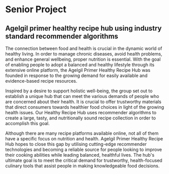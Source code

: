 # Senior Project
## Agelgil primer healthy recipe hub using industry standard recommender algorithms

The connection between food and health is crucial in the dynamic world of healthy living. In
order to manage chronic diseases, avoid health problems, and enhance general wellbeing,
proper nutrition is essential. With the goal of enabling people to adopt a balanced and
healthy lifestyle through its extensive online platform, the Agelgil Primer Healthy Recipe Hub
was founded in response to the growing demand for easily available and evidence-based
recipe resources.

Inspired by a desire to support holistic well-being, the group set out to establish a unique
hub that can meet the various demands of people who are concerned about their health. It is
crucial to offer trustworthy materials that direct consumers towards healthier food choices in
light of the growing health issues. Our Healthy Recipe Hub uses recommender algorithms to
create a large, tasty, and nutritionally sound recipe collection in order to accomplish this
goal.

Although there are many recipe platforms available online, not all of them have a specific
focus on nutrition and health. Agelgil Primer Healthy Recipe Hub hopes to close this gap by
utilising cutting-edge recommender technologies and becoming a reliable source for people
looking to improve their cooking abilities while leading balanced, healthful lives. The hub's
ultimate goal is to meet the critical demand for trustworthy, health-focused culinary tools that
assist people in making knowledgeable food decisions.

